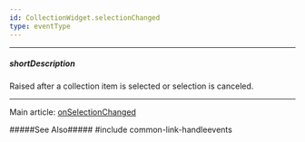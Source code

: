 ```yaml
---
id: CollectionWidget.selectionChanged
type: eventType
---
```

---
##### shortDescription
Raised after a collection item is selected or selection is canceled.

---
Main article: [onSelectionChanged](/api-reference/10%20UI%20Components/CollectionWidget/1%20Configuration/onSelectionChanged.md '{basewidgetpath}/Configuration/#onSelectionChanged')

#####See Also#####
#include common-link-handleevents